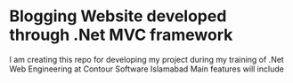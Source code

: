 # Blogging Website developed through .Net MVC framework
I am creating this repo for developing my project during my training of .Net Web Engineering at Contour Software Islamabad
Main features will include
